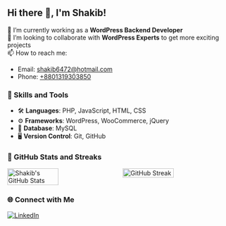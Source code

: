 ## Hi there 👋, I'm Shakib! 

🔭 I’m currently working as a **WordPress Backend Developer**  
👯 I’m looking to collaborate with **WordPress Experts** to get more exciting projects  
📫 How to reach me:  
  - Email: [shakib6472@hotmail.com](mailto:shakib6472@hotmail.com)  
  - Phone: [+8801319303850](tel:+8801319303850)

### 🌟 Skills and Tools
- 🛠 **Languages**: PHP, JavaScript, HTML, CSS
- ⚙️ **Frameworks**: WordPress, WooCommerce, jQuery
- 💾 **Database**: MySQL
- 🖥 **Version Control**: Git, GitHub

### 🚀 GitHub Stats and Streaks

<div style="display: flex; justify-content: space-between; align-items: top;">
  <img src="https://github-readme-stats.vercel.app/api?username=shakib6472&show_icons=true&theme=radical" alt="Shakib's GitHub Stats" width="48%" />
  <img src="https://streak-stats.demolab.com?user=shakib6472&theme=radical" alt="GitHub Streak" width="48%" />
</div>

### 🌐 Connect with Me
[![LinkedIn](https://img.shields.io/badge/-LinkedIn-blue?style=flat-square&logo=linkedin)](https://www.linkedin.com/in/shakib6472s/)
